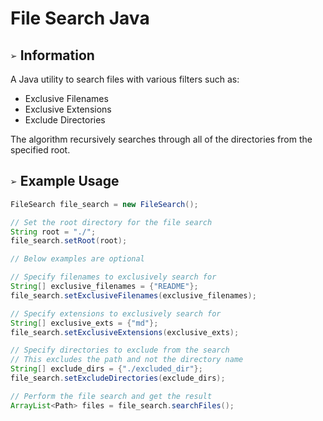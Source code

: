 # File Search Java

## `➢` Information
A Java utility to search files with various filters such as:
* Exclusive Filenames
* Exclusive Extensions
* Exclude Directories

The algorithm recursively searches through all of the directories from the specified root.

## `➢` Example Usage
```java
FileSearch file_search = new FileSearch();

// Set the root directory for the file search
String root = "./";
file_search.setRoot(root);

// Below examples are optional

// Specify filenames to exclusively search for
String[] exclusive_filenames = {"README"};
file_search.setExclusiveFilenames(exclusive_filenames);

// Specify extensions to exclusively search for
String[] exclusive_exts = {"md"};
file_search.setExclusiveExtensions(exclusive_exts);

// Specify directories to exclude from the search
// This excludes the path and not the directory name
String[] exclude_dirs = {"./excluded_dir"};
file_search.setExcludeDirectories(exclude_dirs);

// Perform the file search and get the result
ArrayList<Path> files = file_search.searchFiles();
```
